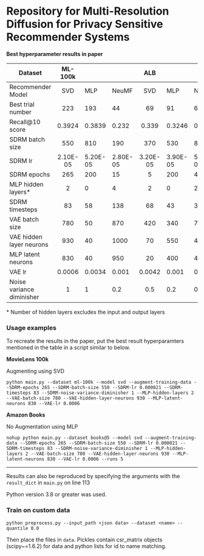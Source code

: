 # Repository for Multi-Resolution Diffusion for Privacy Sensitive Recommender Systems

**Best hyperparameter results in paper**

| Dataset                   |  ML-100k |          |          |    ALB   |          |          |   ML-1M  |          |          |    ADM   |          |          |
|---------------------------|:--------:|----------|----------|:--------:|----------|----------|:--------:|----------|----------|:--------:|----------|----------|
| Recommender Model         | SVD      | MLP      | NeuMF    | SVD      | MLP      | NeuMF    | SVD      | MLP      | NeuMF    | SVD      | MLP      | NeuMF    |
| Best trial number         | 223      | 193      | 44       | 69       | 91       | 67       | 76       | 20       | 4        | 38       | 40       | 22       |
| Recall@10 score           | 0.3924   | 0.3839   | 0.232    | 0.339    | 0.3246   | 0.3225   | 0.3722   | 0.3595   | 0.1026   | 0.0651   | 0.0868   | 0.0234   |
| SDRM batch size           | 550      | 810      | 190      | 370      | 530      | 820      | 720      | 160      | 830      | 930      | 270      | 850      |
| SDRM lr                   | 2.10E-05 | 5.20E-05 | 2.80E-05 | 3.20E-05 | 3.90E-05 | 5.90E-05 | 5.90E-05 | 9.80E-05 | 5.00E-06 | 1.00E-06 | 6.30E-05 | 1.30E-05 |
| SDRM epochs               | 265      | 200      | 15       | 5        | 200      | 485      | 395      | 15       | 140      | 60       | 45       | 185      |
| MLP hidden layers*        | 2        | 0        | 4        | 2        | 0        | 2        | 2        | 1        | 1        | 1        | 1        | 5        |
| SDRM timesteps            | 83       | 58       | 138      | 68       | 43       | 33       | 23       | 78       | 178      | 163      | 38       | 93       |
| VAE batch size            | 780      | 50       | 870      | 420      | 340      | 720      | 190      | 270      | 540      | 380      | 310      | 290      |
| VAE hidden layer neurons  | 930      | 40       | 1000     | 70       | 550      | 450      | 600      | 490      | 430      | 210      | 20       | 40       |
| MLP latent neurons        | 830      | 40       | 950      | 20       | 400      | 400      | 150      | 340      | 330      | 160      | 20       | 40       |
| VAE lr                    | 0.0006   | 0.0034   | 0.001    | 0.0042   | 0.001    | 0.004    | 0.0066   | 0.0002   | 0.0009   | 0.0011   | 0.0035   | 0.0014   |
| Noise variance diminisher | 1        | 1        | 0.2      | 0.5      | 0.2      | 0.3      | 0.5      | 1        | 1        | 0.3      | 0.7      | 1        |

\* Number of hidden layers excludes the input and output layers 

### Usage examples

To recreate the results in the paper, put the best result hyperparamters mentioned in the table in a script similar to below.  

**MovieLens 100k**

Augmenting using SVD

`python main.py --dataset ml-100k --model svd --augment-training-data --SDRM-epochs 265 --SDRM-batch-size 550 --SDRM-lr 0.000021 --SDRM-timesteps 83 --SDRM-noise-variance-diminisher 1 --MLP-hidden-layers 2 --VAE-batch-size 780 --VAE-hidden-layer-neurons 930 --MLP-latent-neurons 830 --VAE-lr 0.0006`

**Amazon Books**

No Augmentation using MLP

`nohup python main.py --dataset books@5 --model svd --augment-training-data --SDRM-epochs 265 --SDRM-batch-size 550 --SDRM-lr 0.000021 --SDRM-timesteps 83 --SDRM-noise-variance-diminisher 1 --MLP-hidden-layers 2 --VAE-batch-size 780 --VAE-hidden-layer-neurons 930 --MLP-latent-neurons 830 --VAE-lr 0.0006 --runs 5`

<hr>

Results can also be reproduced by specifying the arguments with the `result_dict` in `main.py` on line 113

Python version 3.8 or greater was used. 

### Train on custom data
`python preprocess.py --input_path <json data> --dataset <name> --quantile 0.0`

Then place the files in `data`.
Pickles contain csr_matrix objects (scipy~=1.6.2) for data and python lists for id to name matching.